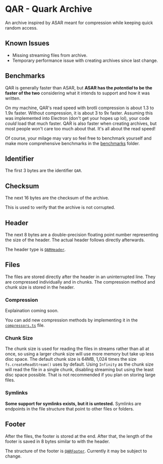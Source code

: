 # QAR - **Q**uark **Ar**chive

An archive inspired by ASAR meant for compression while keeping quick random access.

## Known Issues

- Missing streaming files from archive.
- Temporary performance issue with creating archives since last change.

## Benchmarks

QAR is generally faster than ASAR, but **ASAR has the *potential* to be the faster of the two** considering what it intends to support and how it was written.

On my machine, QAR's read speed with brotli compression is about 1.3 to 1.9x faster. Without compression, it is about 3 to 9x faster. Assuming this was implemented into Electron (don't get your hopes up lol), your code *could* load that much faster. QAR is also faster when creating archives, but most people won't care too much about that. It's all about the read speed!

Of course, your milage may vary so feel free to benchmark yourself and make more comprehensive benchmarks in the [benchmarks](./bench) folder.

## Identifier

The first 3 bytes are the identifier `QAR`.

## Checksum

The next 16 bytes are the checksum of the archive.

This is used to verify that the archive is not corrupted.

## Header

The next 8 bytes are a double-precision floating point number representing the size of the header. The actual header follows directly afterwards.

The header type is [`QARHeader`](./src/types.ts).

## Files

The files are stored directly after the header in an uninterrupted line. They are compressed individually and in chunks. The compression method and chunk size is stored in the header.

### Compression

Explaination coming soon.

You can add new compression methods by implementing it in the [`compressors.ts`](./src/compressors.ts) file.

### Chunk Size

The chunk size is used for reading the files in streams rather than all at once, so using a larger chunk size will use more memory but take up less disc space. The default chunk size is 64MB, 1,024 times the size `fs.createReadStream()` uses by default. Using `Infinity` as the chunk size will read the file in a single chunk, disabling streaming but using the least disc space possible. That is not recommended if you plan on storing large files.

### Symlinks

**Some support for symlinks exists, but it is untested.** Symlinks are endpoints in the file structure that point to other files or folders.

## Footer

After the files, the footer is stored at the end. After that, the length of the footer is saved in 8 bytes similar to with the header.

The structure of the footer is [`QARFooter`](./src/types.ts). Currently it may be subject to change.

